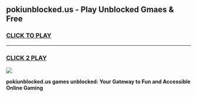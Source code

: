 
## pokiunblocked.us - Play Unblocked Gmaes & Free
<h3>
<a href="https://news.freeplayer.one?title=pokiunblocked.us&ref=23F">CLICK TO PLAY</a></h3>
<hr>

<h3>
<a href="https://news.freeplayer.one?title=pokiunblocked.us&ref=23F">CLICK 2 PLAY</a>
  
</h3>

<a href="https://news.freeplayer.one?title=pokiunblocked.us&ref=23F/"><img src="https://clearcache.store/games.png"></a>


**pokiunblocked.us games unblocked: Your Gateway to Fun and Accessible Online Gaming**

